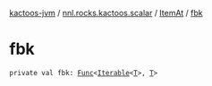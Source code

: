 [kactoos-jvm](../../index.md) / [nnl.rocks.kactoos.scalar](../index.md) / [ItemAt](index.md) / [fbk](./fbk.md)

# fbk

`private val fbk: `[`Func`](../../nnl.rocks.kactoos/-func/index.md)`<`[`Iterable`](https://kotlinlang.org/api/latest/jvm/stdlib/kotlin.collections/-iterable/index.html)`<`[`T`](index.md#T)`>, `[`T`](index.md#T)`>`